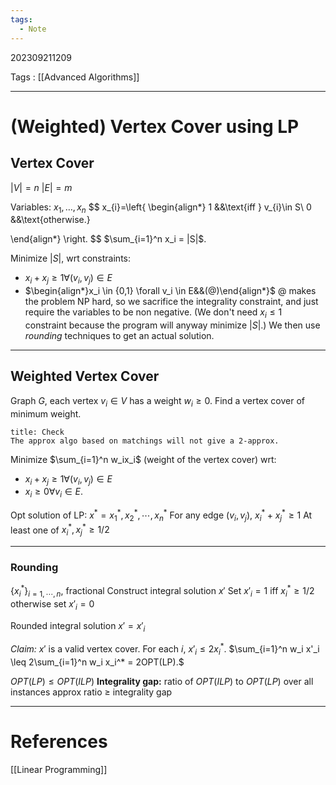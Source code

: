 ```yaml
---
tags:
  - Note
---
```

202309211209

Tags : [[Advanced Algorithms]]

---
# (Weighted) Vertex Cover using LP

## Vertex Cover

$|V| = n$
$|E| = m$

Variables: $x_1, \dots , x_n$
$$
x_{i}=\left\{
\begin{align*}
1 &&\text{iff } v_{i}\in S\\
0 &&\text{otherwise.}

\end{align*}
\right.
$$
$\sum_{i=1}^n x_i = |S|$.

Minimize $|S|$, wrt constraints:
- $x_i + x_j \geq 1 \forall (v_i, v_j) \in E$
- $\begin{align*}x_i \in {0,1} \forall v_i \in E&&(@)\end{align*}$
@ makes the problem NP hard, so we sacrifice the integrality constraint, and just require the variables to be non negative. (We don't need $x_i \leq 1$ constraint because the program will anyway minimize $|S|$.)
We then use *rounding* techniques to get an actual solution.

---

## Weighted Vertex Cover

Graph $G$, each vertex $v_i \in V$ has a weight $w_i \geq 0$.
Find a vertex cover of minimum weight.

```ad-todo
title: Check
The approx algo based on matchings will not give a 2-approx.
```

Minimize $\sum_{i=1}^n w_ix_i$ (weight of the vertex cover) wrt:
- $x_i + x_j \geq 1 \forall (v_i, v_j) \in E$
- $x_i \geq 0 \forall v_i \in E.$

Opt solution of LP: $x^* = {x^*_1, x^*_2, \cdots , x^*_n}$
For any edge ($v_i,v_j$), $x_i^* + x_j^* \geq 1$
At least one of $x_i^*, x_j^* \geq 1/2$

---
### Rounding
$\{x_i^*\}_{i = 1, \cdots , n}$, fractional
Construct integral solution $x'$
Set $x'_i = 1$ iff $x_i^* \geq 1/2$
otherwise set $x'_i = 0$

Rounded integral solution $x' = {x'_i}$

*Claim:* $x'$ is a valid vertex cover.
For each $i$, $x'_i \leq 2x_i^*$.
$\sum_{i=1}^n w_i x'_i \leq 2\sum_{i=1}^n w_i x_i^* = 2OPT(LP).$

$OPT(LP) \leq OPT(ILP)$
**Integrality gap:** ratio of $OPT(ILP)$ to $OPT(LP)$ over all instances
approx ratio $\geq$ integrality gap



---
# References
[[Linear Programming]]